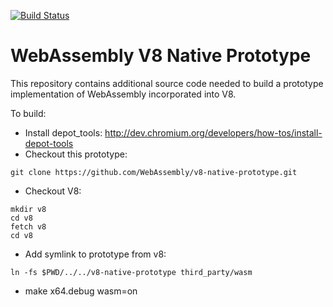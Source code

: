 [![Build Status](https://travis-ci.org/WebAssembly/v8-native-prototype.svg?branch=master)](https://travis-ci.org/WebAssembly/v8-native-prototype)

# WebAssembly V8 Native Prototype

This repository contains additional source code needed to build a prototype
implementation of WebAssembly incorporated into V8.

To build:

* Install depot_tools:
  http://dev.chromium.org/developers/how-tos/install-depot-tools
* Checkout this prototype:
```
git clone https://github.com/WebAssembly/v8-native-prototype.git
```
* Checkout V8:
```
mkdir v8
cd v8
fetch v8
cd v8
```
* Add symlink to prototype from v8:
```
ln -fs $PWD/../../v8-native-prototype third_party/wasm
```
* make x64.debug wasm=on
